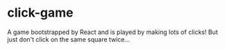 # click-game

A game bootstrapped by React and is played by making lots of clicks!  But just don't click on the same square twice...